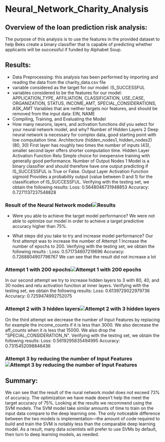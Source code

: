 # Neural_Network_Charity_Analysis

## Overview of the loan prediction risk analysis:
The purpose of this analysis is to use the features in the provided dataset to help Beks create a binary classifier that is capable of predicting whether applicants will be successful if funded by Alphabet Soup. 

## Results:
* Data Preprocessing: this analysis has been performed by importing and reading the data from the charity_data.csv file
* variable considered as the target for our model:  IS_SUCCESSFUL
* variables considered to be the features for our model: APPLICATION_TYPE, AFFILIATION, CLASSIFICATION, USE_CASE, ORGANIZATION, STATUS, INCOME_AMT, SPECIAL_CONSIDERATIONS, ASK_AMT
Variables that are neither targets nor features, and should be removed from the input data: EIN, NAME
* Compiling, Training, and Evaluating the Model
* How many neurons, layers, and activation functions did you select for your neural network model, and why?
Number of Hidden Layers	2	Deep neural network is necessary for complex data, good starting point with low computation time.
Architecture (hidden_nodes1, hidden_nodes2)	(80, 30)	First layer has roughly two times the number of inputs (43), smaller second layer offers shorter computation time.
Hidden Layer Activation Function	Relu	Simple choice for inexpensive training with generally good performance.
Number of Output Nodes	1	Model is a binary classifier and should therefore have one output predicting if IS_SUCCESSFUL is True or False.
Output Layer Activation Function	sigmoid	Provides a probability output (value between 0 and 1) for the classification of IS_SUCCESSFUL.
Verifying with the testing set, we obtain the following results:
Loss: 0.5648046731948853
Accuracy: 0.7271137237548828
### Result of the Neural Network model![Results](https://user-images.githubusercontent.com/89410157/149258204-8b98af32-1c24-40ec-a0de-4e9b1a23c9b7.png)
 
* Were you able to achieve the target model performance?
We were not able to optimize our model in order to achieve a target predictive accuracy higher than 75%.

* What steps did you take to try and increase model performance?
Our first attempt was to increase the number of Attempt 1 Increase the number of epochs to 200. 
Verifying with the testing set, we obtain the following results :
Loss: 0.571734607219696
Accuracy: 0.7268804907798767
We can see that the result did not increase a lot
### Attempt 1 with 200 epochs![Attempt 1 with 200 epochs](https://user-images.githubusercontent.com/89410157/149258230-52b4eb72-3c90-4e81-96f3-e8a162954c85.png)
 In our second attempt we try to increase hidden layers to 3 with 80, 40, and 30 nodes and  relu activation function at inner layers.
Verifying with the testing set, we obtain the following results:
Loss: 0.6139729022979736
Accuracy: 0.7259474992752075
### Attempt 2 with 3 hidden layers![Attempt 2 with 3 hidden layers](https://user-images.githubusercontent.com/89410157/149258242-173a8004-3645-4c76-86ef-a6a2e9d92d2f.png)
On the third attempt we decrease the number of Input Features by replacing for example the income_counts if it is less than 3000. We also decrease the aff_counts when it is less that 15000. 
We also drop the "SPECIAL_CONSIDERATION_N".
Verifying with the testing set, we obtain the following results:
Loss: 0.5619295835494995
Accuracy: 0.7315452098846436
### Attempt 3 by reducing the number of Input Features![Attempt 3 by reducing the number of Input Features](https://user-images.githubusercontent.com/89410157/149258261-af64f340-d62c-498e-8769-9c1cc5135194.png)

## Summary: 
We can see that the result of the nural network model does not exceed 73% of accuracy. The optimization we have made doesn’t help the meet the target accuracy of 75%.
Looking at the results we recommend using the SVM models. The SVM model take similar amounts of time to train on the input data compare to the deep learning one. The only noticeable difference between the two models is implementation—the amount of code required to build and train the SVM is notably less than the comparable deep learning model. As a result, many data scientists will prefer to use SVMs by default, then turn to deep learning models, as needed.

